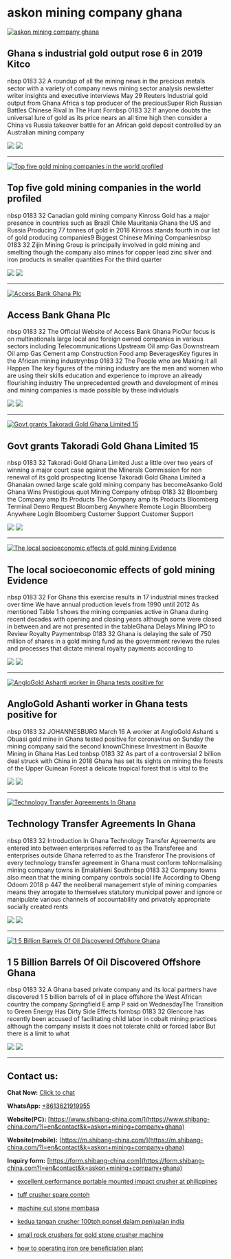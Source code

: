 # askon mining company ghana

<a href="https://swt.shibang-china.com/?l=en&img&k=askon+mining+company+ghana" target="_blank">![askon mining company ghana](http://static.shibang-china.com/all-800x300/337.jpg)</a>

## Ghana s industrial gold output rose 6 in 2019 Kitco
nbsp 0183 32 A roundup of all the mining news in the precious metals sector with a variety of company news mining sector analysis newsletter writer insights and executive interviews May 29 Reuters Industrial gold output from Ghana Africa s top producer of the preciousSuper Rich Russian Battles Chinese Rival In The Hunt Fornbsp 0183 32 If anyone doubts the universal lure of gold as its price nears an all time high then consider a China vs Russia takeover battle for an African gold deposit controlled by an Australian mining company


<a href="https://whatsapp.shibangsoft.com/WhatsApp.php" target="_blank" title="WhatsApp">![](http://static.shibang-china.com/icon/whatsapp.png)</a> <a href="https://swt.shibang-china.com/?l=en&icon&k=askon+mining+company+ghana" target="_blank">![](http://static.shibang-china.com/icon/chat-en.png)</a>

---

<a href="https://swt.shibang-china.com/?l=en&img&k=askon+mining+company+ghana" target="_blank">![Top five gold mining companies in the world profiled](http://static.shibang-china.com/all-800x300/1460.jpg)</a>

## Top five gold mining companies in the world profiled
nbsp 0183 32 Canadian gold mining company Kinross Gold has a major presence in countries such as Brazil Chile Mauritania Ghana the US and Russia Producing 77 tonnes of gold in 2018 Kinross stands fourth in our list of gold producing companies9 Biggest Chinese Mining Companiesnbsp 0183 32 Zijin Mining Group is principally involved in gold mining and smelting though the company also mines for copper lead zinc silver and iron products in smaller quantities For the third quarter


<a href="https://whatsapp.shibangsoft.com/WhatsApp.php" target="_blank" title="WhatsApp">![](http://static.shibang-china.com/icon/whatsapp.png)</a> <a href="https://swt.shibang-china.com/?l=en&icon&k=askon+mining+company+ghana" target="_blank">![](http://static.shibang-china.com/icon/chat-en.png)</a>

---

<a href="https://swt.shibang-china.com/?l=en&img&k=askon+mining+company+ghana" target="_blank">![Access Bank Ghana Plc](http://static.shibang-china.com/all-800x300/911.jpg)</a>

## Access Bank Ghana Plc
nbsp 0183 32 The Official Website of Access Bank Ghana PlcOur focus is on multinationals large local and foreign owned companies in various sectors including Telecommunications Upstream Oil amp Gas Downstream Oil amp Gas Cement amp Construction Food amp BeveragesKey figures in the African mining industrynbsp 0183 32 The People who are Making it all Happen The key figures of the mining industry are the men and women who are using their skills education and experience to improve an already flourishing industry The unprecedented growth and development of mines and mining companies is made possible by these individuals


<a href="https://whatsapp.shibangsoft.com/WhatsApp.php" target="_blank" title="WhatsApp">![](http://static.shibang-china.com/icon/whatsapp.png)</a> <a href="https://swt.shibang-china.com/?l=en&icon&k=askon+mining+company+ghana" target="_blank">![](http://static.shibang-china.com/icon/chat-en.png)</a>

---

<a href="https://swt.shibang-china.com/?l=en&img&k=askon+mining+company+ghana" target="_blank">![Govt grants Takoradi Gold Ghana Limited 15](http://static.shibang-china.com/all-800x300/1338.jpg)</a>

## Govt grants Takoradi Gold Ghana Limited 15
nbsp 0183 32 Takoradi Gold Ghana Limited Just a little over two years of winning a major court case against the Minerals Commission for non renewal of its gold prospecting license Takoradi Gold Ghana Limited a Ghanaian owned large scale gold mining company has becomeAsanko Gold Ghana Wins Prestigious quot Mining Company ofnbsp 0183 32 Bloomberg the Company amp Its Products The Company amp its Products Bloomberg Terminal Demo Request Bloomberg Anywhere Remote Login Bloomberg Anywhere Login Bloomberg Customer Support Customer Support


<a href="https://whatsapp.shibangsoft.com/WhatsApp.php" target="_blank" title="WhatsApp">![](http://static.shibang-china.com/icon/whatsapp.png)</a> <a href="https://swt.shibang-china.com/?l=en&icon&k=askon+mining+company+ghana" target="_blank">![](http://static.shibang-china.com/icon/chat-en.png)</a>

---

<a href="https://swt.shibang-china.com/?l=en&img&k=askon+mining+company+ghana" target="_blank">![The local socioeconomic effects of gold mining Evidence](http://static.shibang-china.com/all-800x300/1207.jpg)</a>

## The local socioeconomic effects of gold mining Evidence
nbsp 0183 32 For Ghana this exercise results in 17 industrial mines tracked over time We have annual production levels from 1990 until 2012 As mentioned Table 1 shows the mining companies active in Ghana during recent decades with opening and closing years although some were closed in between and are not presented in the tableGhana Delays Mining IPO to Review Royalty Paymentnbsp 0183 32 Ghana is delaying the sale of 750 million of shares in a gold mining fund as the government reviews the rules and processes that dictate mineral royalty payments according to


<a href="https://whatsapp.shibangsoft.com/WhatsApp.php" target="_blank" title="WhatsApp">![](http://static.shibang-china.com/icon/whatsapp.png)</a> <a href="https://swt.shibang-china.com/?l=en&icon&k=askon+mining+company+ghana" target="_blank">![](http://static.shibang-china.com/icon/chat-en.png)</a>

---

<a href="https://swt.shibang-china.com/?l=en&img&k=askon+mining+company+ghana" target="_blank">![AngloGold Ashanti worker in Ghana tests positive for](http://static.shibang-china.com/all-800x300/1157.jpg)</a>

## AngloGold Ashanti worker in Ghana tests positive for
nbsp 0183 32 JOHANNESBURG March 16 A worker at AngloGold Ashanti s Obuasi gold mine in Ghana tested positive for coronavirus on Sunday the mining company said the second knownChinese Investment in Bauxite Mining in Ghana Has Led tonbsp 0183 32 As part of a controversial 2 billion deal struck with China in 2018 Ghana has set its sights on mining the forests of the Upper Guinean Forest a delicate tropical forest that is vital to the


<a href="https://whatsapp.shibangsoft.com/WhatsApp.php" target="_blank" title="WhatsApp">![](http://static.shibang-china.com/icon/whatsapp.png)</a> <a href="https://swt.shibang-china.com/?l=en&icon&k=askon+mining+company+ghana" target="_blank">![](http://static.shibang-china.com/icon/chat-en.png)</a>

---

<a href="https://swt.shibang-china.com/?l=en&img&k=askon+mining+company+ghana" target="_blank">![Technology Transfer Agreements In Ghana](http://static.shibang-china.com/all-800x300/1486.jpg)</a>

## Technology Transfer Agreements In Ghana
nbsp 0183 32 Introduction In Ghana Technology Transfer Agreements are entered into between enterprises referred to as the Transferee and enterprises outside Ghana referred to as the Transferor The provisions of every technology transfer agreement in Ghana must conform toNormalising mining company towns in Emalahleni Southnbsp 0183 32 Company towns also mean that the mining company controls social life According to Obeng Odoom 2018 p 447 the neoliberal management style of mining companies means they arrogate to themselves statutory municipal power and ignore or manipulate various channels of accountability and privately appropriate socially created rents


<a href="https://whatsapp.shibangsoft.com/WhatsApp.php" target="_blank" title="WhatsApp">![](http://static.shibang-china.com/icon/whatsapp.png)</a> <a href="https://swt.shibang-china.com/?l=en&icon&k=askon+mining+company+ghana" target="_blank">![](http://static.shibang-china.com/icon/chat-en.png)</a>

---

<a href="https://swt.shibang-china.com/?l=en&img&k=askon+mining+company+ghana" target="_blank">![1 5 Billion Barrels Of Oil Discovered Offshore Ghana](http://static.shibang-china.com/all-800x300/726.jpg)</a>

## 1 5 Billion Barrels Of Oil Discovered Offshore Ghana
nbsp 0183 32 A Ghana based private company and its local partners have discovered 1 5 billion barrels of oil in place offshore the West African country the company Springfield E amp P said on WednesdayThe Transition to Green Energy Has Dirty Side Effects fornbsp 0183 32 Glencore has recently been accused of facilitating child labor in cobalt mining practices although the company insists it does not tolerate child or forced labor But there is a limit to what


<a href="https://whatsapp.shibangsoft.com/WhatsApp.php" target="_blank" title="WhatsApp">![](http://static.shibang-china.com/icon/whatsapp.png)</a> <a href="https://swt.shibang-china.com/?l=en&icon&k=askon+mining+company+ghana" target="_blank">![](http://static.shibang-china.com/icon/chat-en.png)</a>

---
## Contact us:

**Chat Now:** [Click to chat](https://swt.shibang-china.com?l=en&contact&k=askon+mining+company+ghana)

**WhatsApp:**  [+8613621919955](https://whatsapp.shibangsoft.com/WhatsApp.php)

**Website(PC):** [https://www.shibang-china.com/](https://www.shibang-china.com/?l=en&contact&k=askon+mining+company+ghana)

**Website(mobile):** [https://m.shibang-china.com/](https://m.shibang-china.com/?l=en&contact&k=askon+mining+company+ghana)

**Inquiry form:** [https://form.shibang-china.com](https://form.shibang-china.com?l=en&contact&k=askon+mining+company+ghana)

* [excellent performance portable mounted impact crusher at philippines](../167/excellent%20performance%20portable%20mounted%20impact%20crusher%20at%20philippines.md)

* [tuff crusher spare contoh](../167/tuff%20crusher%20spare%20contoh.md)

* [machine cut stone mombasa](../164/machine%20cut%20stone%20mombasa.md)

* [kedua tangan crusher 100tph ponsel dalam penjualan india](../165/kedua%20tangan%20crusher%20100tph%20ponsel%20dalam%20penjualan%20india.md)

* [small rock crushers for gold stone crusher machine](../163/small%20rock%20crushers%20for%20gold%20stone%20crusher%20machine.md)

* [how to operating iron ore beneficiation plant](../169/how%20to%20operating%20iron%20ore%20beneficiation%20plant.md)